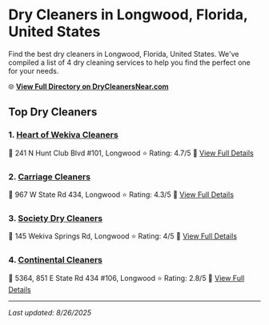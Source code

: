 # Dry Cleaners in Longwood, Florida, United States

Find the best dry cleaners in Longwood, Florida, United States. We've compiled a list of 4 dry cleaning services to help you find the perfect one for your needs.

🌐 **[View Full Directory on DryCleanersNear.com](https://drycleanersnear.com/city/US/Florida/Longwood)**

## Top Dry Cleaners

### 1. [Heart of Wekiva Cleaners](https://drycleanersnear.com/dryCleaner/68858834aef64230e206adfb/heart-of-wekiva-cleaners)
📍 241 N Hunt Club Blvd #101, Longwood
⭐ Rating: 4.7/5
🔗 [View Full Details](https://drycleanersnear.com/dryCleaner/68858834aef64230e206adfb/heart-of-wekiva-cleaners)

### 2. [Carriage Cleaners](https://drycleanersnear.com/dryCleaner/688588c6aef64230e206b335/carriage-cleaners)
📍 967 W State Rd 434, Longwood
⭐ Rating: 4.3/5
🔗 [View Full Details](https://drycleanersnear.com/dryCleaner/688588c6aef64230e206b335/carriage-cleaners)

### 3. [Society Dry Cleaners](https://drycleanersnear.com/dryCleaner/688588a3aef64230e206b23a/society-dry-cleaners)
📍 145 Wekiva Springs Rd, Longwood
⭐ Rating: 4/5
🔗 [View Full Details](https://drycleanersnear.com/dryCleaner/688588a3aef64230e206b23a/society-dry-cleaners)

### 4. [Continental Cleaners](https://drycleanersnear.com/dryCleaner/6885889eaef64230e206b21a/continental-cleaners)
📍 5364, 851 E State Rd 434 #106, Longwood
⭐ Rating: 2.8/5
🔗 [View Full Details](https://drycleanersnear.com/dryCleaner/6885889eaef64230e206b21a/continental-cleaners)


---

*Last updated: 8/26/2025*
